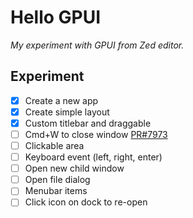 # Hello GPUI

_My experiment with GPUI from Zed editor._

## Experiment

- [x] Create a new app
- [x] Create simple layout
- [x] Custom titlebar and draggable
- [ ] Cmd+W to close window [PR#7973](https://github.com/zed-industries/zed/pull/7973)
- [ ] Clickable area
- [ ] Keyboard event (left, right, enter)
- [ ] Open new child window
- [ ] Open file dialog
- [ ] Menubar items
- [ ] Click icon on dock to re-open
